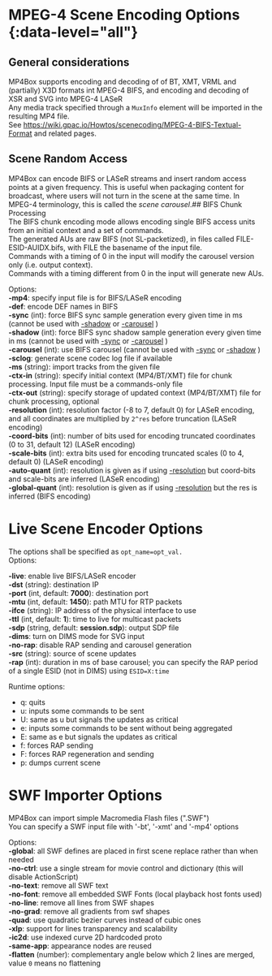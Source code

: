 <!-- automatically generated - do not edit, patch gpac/applications/mp4box/mp4box.c -->

# MPEG-4 Scene Encoding Options  {:data-level="all"}
  
## General considerations  
MP4Box supports encoding and decoding of of BT, XMT, VRML and (partially) X3D formats int MPEG-4 BIFS, and encoding and decoding of XSR and SVG into MPEG-4 LASeR  
Any media track specified through a `MuxInfo` element will be imported in the resulting MP4 file.  
See https://wiki.gpac.io/Howtos/scenecoding/MPEG-4-BIFS-Textual-Format and related pages.  

## Scene Random Access  
MP4Box can encode BIFS or LASeR streams and insert random access points at a given frequency. This is useful when packaging content for broadcast, where users will not turn in the scene at the same time. In MPEG-4 terminology, this is called the _scene carousel_.## BIFS Chunk Processing  
The BIFS chunk encoding mode allows encoding single BIFS access units from an initial context and a set of commands.  
The generated AUs are raw BIFS (not SL-packetized), in files called FILE-ESID-AUIDX.bifs, with FILE the basename of the input file.  
Commands with a timing of 0 in the input will modify the carousel version only (i.e. output context).  
Commands with a timing different from 0 in the input will generate new AUs.  
    
Options:  
<a id="mp4">__-mp4__</a>:      specify input file is for BIFS/LASeR encoding  
<a id="def">__-def__</a>:      encode DEF names in BIFS  
<a id="sync">__-sync__</a> (int): force BIFS sync sample generation every given time in ms (cannot be used with [-shadow](#shadow) or [-carousel](#carousel) )  
<a id="shadow">__-shadow__</a> (int): force BIFS sync shadow sample generation every given time in ms (cannot be used with [-sync](#sync) or [-carousel](#carousel) )  
<a id="carousel">__-carousel__</a> (int): use BIFS carousel (cannot be used with [-sync](#sync) or [-shadow](#shadow) )  
<a id="sclog">__-sclog__</a>:  generate scene codec log file if available  
<a id="ms">__-ms__</a> (string): import tracks from the given file  
<a id="ctx-in">__-ctx-in__</a> (string): specify initial context (MP4/BT/XMT) file for chunk processing. Input file must be a commands-only file  
<a id="ctx-out">__-ctx-out__</a> (string): specify storage of updated context (MP4/BT/XMT) file for chunk processing, optional  
<a id="resolution">__-resolution__</a> (int): resolution factor (-8 to 7, default 0) for LASeR encoding, and all coordinates are multiplied by `2^res` before truncation (LASeR encoding)  
<a id="coord-bits">__-coord-bits__</a> (int): number of bits used for encoding truncated coordinates (0 to 31, default 12) (LASeR encoding)  
<a id="scale-bits">__-scale-bits__</a> (int): extra bits used for encoding truncated scales (0 to 4, default 0) (LASeR encoding)  
<a id="auto-quant">__-auto-quant__</a> (int): resolution is given as if using [-resolution](#resolution) but coord-bits and scale-bits are inferred (LASeR encoding)  
<a id="global-quant">__-global-quant__</a> (int): resolution is given as if using [-resolution](#resolution) but the res is inferred (BIFS encoding)  

# Live Scene Encoder Options  
  
The options shall be specified as `opt_name=opt_val.`  
Options:  
  
<a id="live">__-live__</a>:    enable live BIFS/LASeR encoder  
<a id="dst">__-dst__</a> (string): destination IP  
<a id="port">__-port__</a> (int, default: __7000__): destination port  
<a id="mtu">__-mtu__</a> (int, default: __1450__): path MTU for RTP packets  
<a id="ifce">__-ifce__</a> (string): IP address of the physical interface to use  
<a id="ttl">__-ttl__</a> (int, default: __1__): time to live for multicast packets  
<a id="sdp">__-sdp__</a> (string, default: __session.sdp__): output SDP file  
<a id="dims">__-dims__</a>:    turn on DIMS mode for SVG input  
<a id="no-rap">__-no-rap__</a>: disable RAP sending and carousel generation  
<a id="src">__-src__</a> (string): source of scene updates  
<a id="rap">__-rap__</a> (int): duration in ms of base carousel; you can specify the RAP period of a single ESID (not in DIMS) using `ESID=X:time`  
    
Runtime options:  

- q: quits  
- u: inputs some commands to be sent  
- U: same as u but signals the updates as critical  
- e: inputs some commands to be sent without being aggregated  
- E: same as e but signals the updates as critical  
- f: forces RAP sending  
- F: forces RAP regeneration and sending  
- p: dumps current scene  

# SWF Importer Options  
  
MP4Box can import simple Macromedia Flash files (".SWF")  
You can specify a SWF input file with '-bt', '-xmt' and '-mp4' options  
    
Options:  
<a id="global">__-global__</a>: all SWF defines are placed in first scene replace rather than when needed  
<a id="no-ctrl">__-no-ctrl__</a>: use a single stream for movie control and dictionary (this will disable ActionScript)  
<a id="no-text">__-no-text__</a>: remove all SWF text  
<a id="no-font">__-no-font__</a>: remove all embedded SWF Fonts (local playback host fonts used)  
<a id="no-line">__-no-line__</a>: remove all lines from SWF shapes  
<a id="no-grad">__-no-grad__</a>: remove all gradients from swf shapes  
<a id="quad">__-quad__</a>:    use quadratic bezier curves instead of cubic ones  
<a id="xlp">__-xlp__</a>:      support for lines transparency and scalability  
<a id="ic2d">__-ic2d__</a>:    use indexed curve 2D hardcoded proto  
<a id="same-app">__-same-app__</a>: appearance nodes are reused  
<a id="flatten">__-flatten__</a> (number): complementary angle below which 2 lines are merged, value `0` means no flattening  
